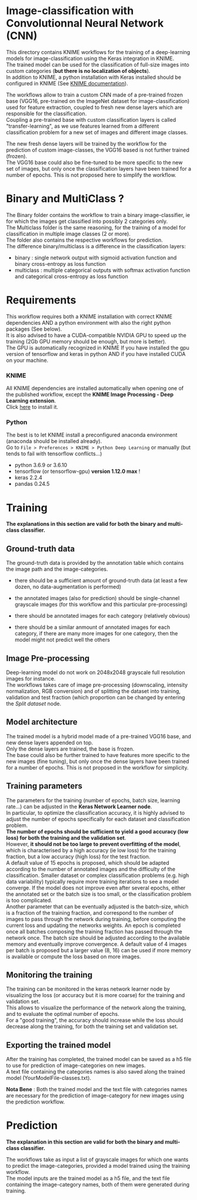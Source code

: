 # Image-classification with Convolutionnal Neural Network (CNN)

This directory contains KNIME workflows for the training of a deep-learning models for image-classification using the Keras integration in KNIME.  
The trained model can be used for the classification of full-size images into custom categories (__but there is no localization of objects__).  
In addition to KNIME, a python installation with Keras installed should be configured in KNIME (See [KNIME documentation](https://docs.knime.com/2019-06/deep_learning_installation_guide/index.html#keras-integration)).

The workflows allow to train a custom CNN made of a pre-trained frozen base (VGG16, pre-trained on the ImageNet dataset for image-classification) used for feature extraction, coupled to fresh new dense layers which are responsible for the classification.  
Coupling a pre-trained base with custom classification layers is called "transfer-learning", as we use features learned from a different classification problem for a new set of images and different image classes. 

The new fresh dense layers will be trained by the workflow for the prediction of custom image-classes, the VGG16 based is not further trained (frozen).  
The VGG16 base could also be fine-tuned to be more specific to the new set of images, but only once the classification layers have been trained for a number of epochs. This is not proposed here to simplify the workflow.  

# Binary and MultiClass ?
The Binary folder contains the workflow to train a binary image-classifier, ie for which the images get classified into possibly 2 categories only.   
The Multiclass folder is the same reasoning, for the training of a model for classification in multiple image classes (2 or more).  
The folder also contains the respective workflows for prediction.   
The difference binary/multiclass is a difference in the classification layers:
- binary : single network output with sigmoid activation function and binary cross-entropy as loss function  
- multiclass : multiple categorical outputs with softmax activation function and categorical cross-entropy as loss function

# Requirements
This workflow requires both a KNIME installation with correct KNIME dependencies AND a python environment with also the right python packages (See below).  
It is also advised to have a CUDA-compatible NVIDIA GPU to speed up the training (2Gb GPU memory should be enough, but more is better).   
The GPU is automatically recognized in KNIME If you have installed the gpu version of tensorflow and keras in python AND if you have installed CUDA on your machine.  

### KNIME
All KNIME dependencies are installed automatically when opening one of the published workflow, except the __KNIME Image Processing - Deep Learning extension__.    
Click [here](https://hub.knime.com/BioML-Konstanz/extensions/org.knime.knip.dl.feature/latest) to install it.  

### Python
The best is to let KNIME install a preconfigured anaconda environment (anaconda should be installed already).  
Go to `File > Preferences > KNIME > Python Deep Learning`
or manually (but tends to fail with tensorflow conflicts...)
- python 3.6.9 or 3.6.10
- tensorflow (or tensorflow-gpu) __version 1.12.0 max__ !
- keras 2.2.4
- pandas 0.24.5

# Training
__The explanations in this section are valid for both the binary and multi-class classifier.__

## Ground-truth data
The ground-truth data is provided by the annotation table which contains the image path and the image-categories.  

- there should be a sufficient amount of ground-truth data (at least a few dozen, no data-augmentation is performed)

- the annotated images (also for prediction) should be single-channel grayscale images (for this workflow and this particular pre-processing)  

- there should be annotated images for each category (relatively obvious) 

- there should be a similar anmount of annotated images for each category, if there are many more images for one category, then the model might not predict well the others

## Image Pre-processing
Deep-learning model do not work on 2048x2048 grayscale full resolution images for instance.  
The workflows takes care of image pre-processing (downscaling, intensity normalization, RGB conversion) and of splitting the dataset into training, validation and test fraction (which proportion can be changed by entering the _Split dataset_ node.  

## Model architecture
The trained model is a hybrid model made of a pre-trained VGG16 base, and new dense layers appended on top.  
Only the dense layers are trained, the base is frozen.  
The base could also be further trained to have features more specific to the new images (fine tuning), but only once the dense layers have been trained for a number of epochs.  This is not proposed in the workflow for simplicity. 

## Training parameters
The parameters for the training (number of epochs, batch size, learning rate...) can be adjusted in the __Keras Network Learner node__.  
In particular, to optimize the classification accuracy, it is highly advised to adjust the number of epochs specifically for each dataset and classification problem.  
__The number of epochs should be sufficient to yield a good accuracy (low loss) for both the training and the validation set__.  
However, __it should not be too large to prevent overfitting of the model__, which is characterised by a high accuracy (ie low loss) for the training fraction, but a low accuracy (high loss) for the test fraction.  
A default value of 15 epochs is proposed, which should be adapted according to the number of annotated images and the difficulty of the classification. Smaller dataset or complex classification problems (e.g. high data variability) typically require more training iterations to see a model converge. If the model does not improve even after several epochs, either the annotated set or the batch size is too small, or the classification problem is too complicated.  
Another parameter that can be eventually adjusted is the batch-size, which is a fraction of the training fraction, and correspond to the number of images to pass through the network during training, before computing the current loss and updating the networks weights. An epoch is completed once all batches composing the training fraction has passed through the network once.
The batch size should be adjusted according to the available memory and eventually improve convergence. A default value of 4 images per batch is proposed but a larger value (8, 16) can be used if more memory is available or compute the loss based on more images.
 
 
## Monitoring the training
The training can be monitored in the keras network learner node by visualizing the loss (or accuracy but it is more coarse) for the training and validation set.   
This allows to visualize the performance of the network along the training, and to evaluate the optimal number of epochs.  
For a "good training", the accuracy should increase while the loss should decrease along the training, for both the training set and validation set.

## Exporting the trained model
After the training has completed, the trained model can be saved as a h5 file to use for prediction of image-categories on new images.  
A text file containing the categories names is also saved along the trained model (YourModelFile-classes.txt).  

__Nota Bene__ : Both the trained model and the text file with categories names are necessary for the prediction of image-category for new images using the prediction workflow.


# Prediction
__The explanation in this section are valid for both the binary and multi-class classifier.__

The workflows take as input a list of grayscale images for which one wants to predict the image-categories, provided a model trained using the training workflow.  
The model inputs are the trained model as a h5 file, and the text file containing the image-category names, both of them were generated during training.  
